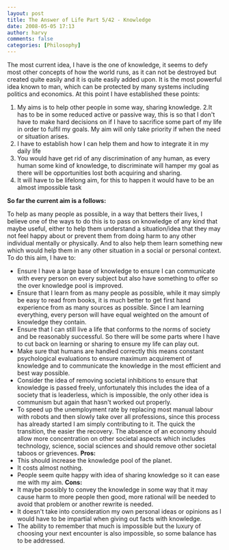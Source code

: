 ```yaml
---
layout: post
title: The Answer of Life Part 5/42 - Knowledge
date: 2008-05-05 17:13
author: harvy
comments: false
categories: [Philosophy]
---
```

The most current idea, I have is the one of knowledge, it seems to defy most other concepts of how the world runs, as it can not be destroyed but created quite easily and it is quite easily added upon. It is the most powerful idea known to man, which can be protected by many systems including politics and economics.
At this point I have established these points:
1. My aims is to help other people in some way, sharing knowledge.
2.It has to be in some reduced active or passive way, this is so that I don't have to make hard decisions on if I have to sacrifice some part of my life in order to fulfil my goals. My aim will only take priority if when the need or situation arises.
3. I have to establish how I can help them and how to integrate it in my daily life
4. You would have get rid of any discrimination of any human, as every human some kind of knowledge, to discriminate will hamper my goal as there will be opportunities lost both acquiring and sharing.
5. It will have to be lifelong aim, for this to happen it would have to be an almost impossible task

__So far the current aim is a follows:__

To help as many people as possible, in a way that betters their lives, I believe one of the ways to do this is to pass on knowledge of any kind that maybe useful, either to help them understand a situation/idea that they may not feel happy about or prevent them from doing harm to any other individual mentally or physically. And to also help them learn something new which would help them in any other situation in a social or personal context.
To do this aim, I have to:
* Ensure I have a large base of knowledge to ensure I can communicate with every person on every subject but also have something to offer so the over knowledge pool is improved.
* Ensure that I learn from as many people as possible, while it may simply be easy to read from books, it is much better to get first hand experience from as many sources as possible. Since I am learning everything, every person will have equal weighted on the amount of knowledge they contain.
* Ensure that I can still live a life that conforms to the norms of society and be reasonably successful. So there will be some parts where I have to cut back on learning or sharing to ensure my life can play out.
* Make sure that humans are handled correctly this means constant psychological evaluations to ensure maximum acquirement of knowledge and to communicate the knowledge in the most efficient and best way possible.
* Consider the idea of removing societal inhibitions to ensure that knowledge is passed freely, unfortunately this includes the idea of a society that is leaderless, which is impossible, the only other idea is communism but again that hasn't worked out properly.
* To speed up the unemployment rate by replacing most manual labour with robots and then slowly take over all professions, since this process has already started I am simply contributing to it. The quick the transition, the easier the recovery. The absence of an economy should allow more concentration on other societal aspects which includes technology, science, social sciences and should remove other societal taboos or grievences.
__Pros:__
* This should increase the knowledge pool of the planet.
* It costs almost nothing.
* People seem quite happy with idea of sharing knowledge so it can ease me with my aim.
__Cons:__
* It maybe possibly to convey the knowledge in some way that it may cause harm to more people then good, more rational will be needed to avoid that problem or another rewrite is needed.
* It doesn't take into consideration my own personal ideas or opinions as I would have to be impartial when giving out facts with knowledge.
* The ability to remember that much is impossible but the luxury of choosing your next encounter is also impossible, so some balance has to be addressed.
